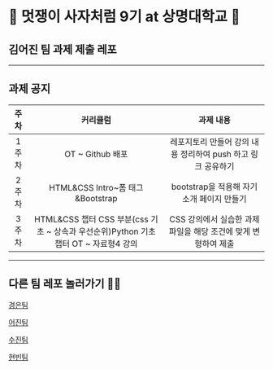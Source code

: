 # 🦁 멋쟁이 사자처럼 9기 at 상명대학교 🦁

## 김어진 팀 과제 제출 레포

---

## 과제 공지


|주차|커리큘럼|과제 내용|
|:---:|:---:|:---:|
|1주차|OT ~ Github 배포|레포지토리 만들어 강의 내용 정리하여 push 하고 링크 공유하기|
|2주차|HTML&CSS Intro~폼 태그&Bootstrap|bootstrap을 적용해 자기소개 페이지 만들기|
|3주차|HTML&CSS 챕터 CSS 부분(css 기초 ~ 상속과 우선순위)Python 기초 챕터 OT ~ 자료형4 강의|CSS 강의에서 실습한 과제 파일을 해당 조건에 맞게 변형하여 제출|


---




## 다른 팀 레포 놀러가기 🏄‍♂️

[경은팀](https://github.com/GyeongEun-Kim/Likelion-9th-HW)

[어진팀](https://github.com/mingmeng030/Likelion-9th-HW)

[수진팀](https://github.com/sooziini/likelion9th-assignment)

[현빈팀](https://github.com/myunbongs/LikeLion_9_HW)
